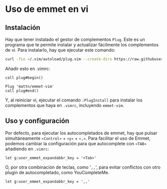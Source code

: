 # Uso de emmet en vi

## Instalación

Hay que tener instalado el gestor de complementos `Plug`. Este es un programa que te permite instalar y actualizar fácilmente los complementos de vi. Para instalarlo, hay que ejecutar este comando:

``` sh
curl -fLo ~/.vim/autoload/plug.vim --create-dirs https://raw.githubusercontent.com/junegunn/vim-plug/master/plug.vim
```

Añadir esto en .vimrc:

```
call plug#begin()

Plug 'mattn/emmet-vim'
call plug#end()
```

Y, al reiniciar vi, ejecutar el comando `:PlugInstall` para instalar los complementos que haya en `.vimrc`, incluyendo `emmet-vim`.

## Uso y configuración

Por defecto, para ejecutar los autocompletados de emmet, hay que pulsar simultáneamente `«Control»` + `«y»` + `«,»`. Para facilitar el uso de Emmet, podemos cambiar la configuración para que autocomplete con `«TAB»` añadiendo en `.vimrc`:

```
let g:user_emmet_expandabbr_key = '<Tab>'
```

O, por otra combinación de teclas, como '`,,`', para evitar conflictos con otro plugin de autocompletado, como YouCompleteMe.

```
let g:user_emmet_expandabbr_key = ',,'
```
